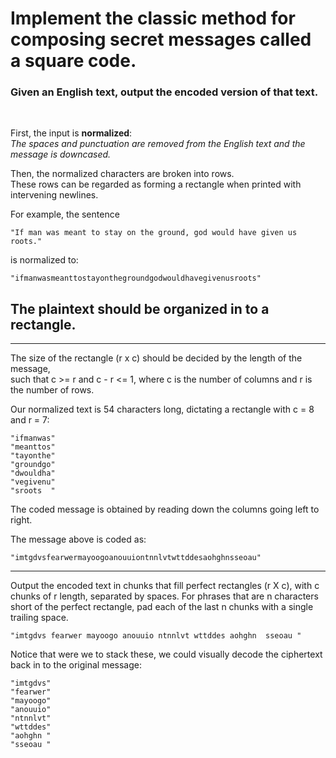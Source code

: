 # Implement the classic method for composing secret messages called a square code.

### **Given an English text, output the encoded version of that text.**
<br>

First, the input is **normalized**: <br>
_The spaces and punctuation are removed from the English text and the message is downcased._

Then, the normalized characters are broken into rows. <br>
These rows can be regarded as forming a rectangle when printed with intervening newlines.

For example, the sentence

```
"If man was meant to stay on the ground, god would have given us roots."
```
is normalized to:

```
"ifmanwasmeanttostayonthegroundgodwouldhavegivenusroots"
```

## **The plaintext should be organized in to a rectangle.** <br>
<hr>
The size of the rectangle (r x c) should be decided by the length of the message, <br>
such that c >= r and c - r <= 1, where c is the number of columns and r is the number of rows.

Our normalized text is 54 characters long, dictating a rectangle with c = 8 and r = 7:


```
"ifmanwas"
"meanttos"
"tayonthe"
"groundgo"
"dwouldha"
"vegivenu"
"sroots  "
```

The coded message is obtained by reading down the columns going left to right.

The message above is coded as:

```
"imtgdvsfearwermayoogoanouuiontnnlvtwttddesaohghnsseoau"
```
<hr>

Output the encoded text in chunks that fill perfect rectangles (r X c), with c chunks of r length, separated by spaces. For phrases that are n characters short of the perfect rectangle, pad each of the last n chunks with a single trailing space.

```
"imtgdvs fearwer mayoogo anouuio ntnnlvt wttddes aohghn  sseoau "
```

Notice that were we to stack these, we could visually decode the ciphertext back in to the original message:

```
"imtgdvs"
"fearwer"
"mayoogo"
"anouuio"
"ntnnlvt"
"wttddes"
"aohghn "
"sseoau "
```
